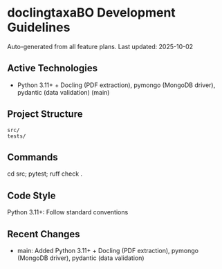 ﻿# doclingtaxaBO Development Guidelines

Auto-generated from all feature plans. Last updated: 2025-10-02

## Active Technologies
- Python 3.11+ + Docling (PDF extraction), pymongo (MongoDB driver), pydantic (data validation) (main)

## Project Structure
```
src/
tests/
```

## Commands
cd src; pytest; ruff check .

## Code Style
Python 3.11+: Follow standard conventions

## Recent Changes
- main: Added Python 3.11+ + Docling (PDF extraction), pymongo (MongoDB driver), pydantic (data validation)

<!-- MANUAL ADDITIONS START -->
<!-- MANUAL ADDITIONS END -->